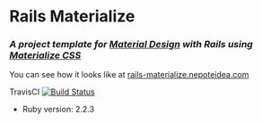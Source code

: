 # Rails Materialize
### _A project template for [Material Design](https://www.google.com/design/spec/material-design/introduction.html "Material Design introduction") with Rails using [Materialize CSS](http://materializecss.com/)_

You can see how it looks like at [rails-materialize.nepoteidea.com](https://rails-materialize.nepoteidea.com/ "Ruby on Rails with Materializecss at Heroku")

TravisCI [![Build Status](https://travis-ci.org/snepote/rails-materialize.svg?branch=master)](https://travis-ci.org/snepote/rails-materialize)

* Ruby version: 2.2.3
